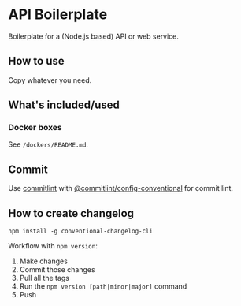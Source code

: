 # API Boilerplate


Boilerplate for a (Node.js based) API or web service.

## How to use

Copy whatever you need.

## What's included/used

### Docker boxes

See `/dockers/README.md`.


## Commit

Use [commitlint](https://github.com/conventional-changelog/commitlint) with [@commitlint/config-conventional](https://github.com/marionebl/commitlint/blob/master/@commitlint/config-conventional/index.js)
for commit lint.

## How to create changelog

```
npm install -g conventional-changelog-cli
```

Workflow with `npm version`:

1. Make changes
2. Commit those changes
3. Pull all the tags
4. Run the `npm version [path|minor|major]` command
5. Push

